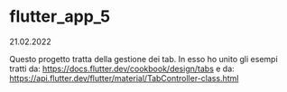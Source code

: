 # flutter_app_5

21.02.2022

Questo progetto tratta della gestione dei tab.
In esso ho unito gli esempi tratti da: https://docs.flutter.dev/cookbook/design/tabs
e da:  https://api.flutter.dev/flutter/material/TabController-class.html